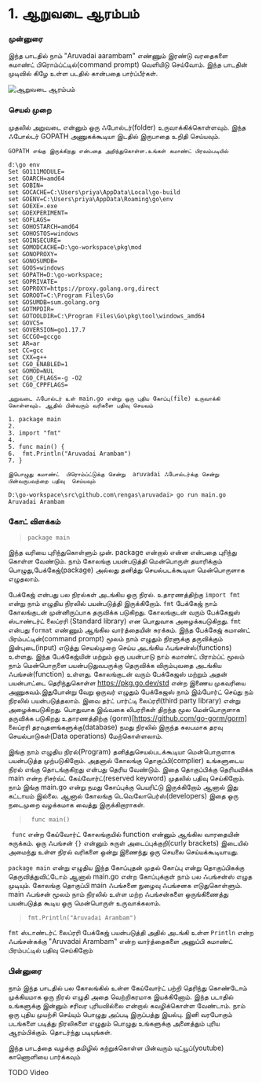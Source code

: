 # 1. ஆறுவடை ஆரம்பம் 

### முன்னுரை 

இந்த பாடதில்  நாம் "Aruvadai aarambam" எண்ணும் இரண்டு வரதைகளை
கமாண்ட்  பிரொம்ப்ட்டில்(command prompt) வெளியிடு செய்வோம்.  இந்த பாடதின் 
முடிவில் கிழே உள்ள படதில் கான்பதை பார்ப்பீர்கள்.

![ஆறுவடை ஆரம்பம் ](https://user-images.githubusercontent.com/1657970/154617229-6f885995-611f-41e5-9d2c-66e76666cb7a.JPG)&nbsp;


### செயல் முறை 

முதலில் அறுவடை என்னும் ஒரு ஃபோல்டர்(folder) உருவாக்கிக்கொள்ளவும். இந்த ஃபோல்டர் GOPATH அணுகக்கூடியா 
இடதில் இருபாதை உறிதி செய்யவும்.

 `GOPATH எங்கு இருக்கிறது என்பதை அறிந்துகொள்ள.உங்கள் கமாண்ட் பிரவம்படியில்`

```
d:\go env
Set GO111MODULE=
set GOARCH=amd64
set GOBIN=
set GOCACHE=C:\Users\priya\AppData\Local\go-build
set GOENV=C:\Users\priya\AppData\Roaming\go\env
set GOEXE=.exe
set GOEXPERIMENT=
set GOFLAGS=
set GOHOSTARCH=amd64
set GOHOSTOS=windows
set GOINSECURE=
set GOMODCACHE=D:\go-workspace\pkg\mod
set GONOPROXY=
set GONOSUMDB=
set GOOS=windows
set GOPATH=D:\go-workspace;
set GOPRIVATE=
set GOPROXY=https://proxy.golang.org,direct
set GOROOT=C:\Program Files\Go
set GOSUMDB=sum.golang.org
set GOTMPDIR=
set GOTOOLDIR=C:\Program Files\Go\pkg\tool\windows_amd64
set GOVCS=
set GOVERSION=go1.17.7
set GCCGO=gccgo
set AR=ar
set CC=gcc
set CXX=g++
set CGO_ENABLED=1
set GOMOD=NUL
set CGO_CFLAGS=-g -O2
set CGO_CPPFLAGS=
```

`அறுவடை ஃபோல்டர் உள் main.go என்று ஒரு புதிய கோப்பு(file) உருவாக்கி கொள்ளவும். ஆதில் பின்வரும் வரிகளை பதிவு செயவம்` 

```
1. package main
2. 
3. import "fmt"
4.
5. func main() {
6.	fmt.Println("Aruvadai Arambam")
7. }

```

`இபொழுது கமாண்ட்  பிரொம்ப்ட்டுக்கு சென்று 
aruvadai ஃபோல்டர்க்கு சென்று  பின்வருபவற்றை பதிவு 
செய்யவும்`

```
D:\go-workspace\src\github.com\rengas\aruvadai> go run main.go
Aruvadai Arambam 
```


### கோட் விளக்கம் 

> ```package main```

இந்த வரியை புரிந்துகொள்ளும் முன். package என்றால் என்ன என்பதை புரிந்து கொள்ள வேண்டும்.
நாம் கோலங்கு பயன்படுத்தி மென்பொருள் தயாரிக்கும் பொழுது,பேக்கேஜ்(package) அல்லது 
தனித்து செயல்படக்கூடியா மென்பொருளாக எழுதலாம்.  

பேக்கேஜ் என்பது பல நிரல்கள் அடங்கிய ஒரு நிரல். உதாரணத்திற்கு `import fmt` என்று நாம் எழுதிய நிரலில் 
பயன்படுத்தி இருக்கிறோம். `fmt` பேக்கேஜ் நாம் கோலங்குடன் முன்னிருப்பாக தருவிக்க படுகிறது. 
கோலங்குடன் வரும் பேக்கேஜஸ் ஸ்டாண்டர்ட் லைப்ரரி (Standard library) என பொதுவாக  அழைக்கபடுகிறது. 
`fmt` என்பது `format` எண்ணும் ஆங்கில வார்த்தையின் சுரக்கம். இந்த பேக்கேஜ் கமாண்ட் பிரம்பட்டின்(command prompt) 
மூலம் நாம் எழுதும் நிரளுக்கு தருவிக்கும் இன்புடை(input) எடுத்து செயல்முறை செய்ய அடங்கிய
ஃபங்சன்ஸ்(functions) உள்ளது. இந்த பேக்கேஜ்யின் மற்றும் ஒரு பயன்பாடு நாம் 
கமாண்ட் பிராம்ப்ட் மூலம் நாம் மென்பொருளை பயன்படுதுவபருக்கு தெருவிக்க விரும்புவதை 
அடங்கிய ஃபங்சன்(function) உள்ளது. கோலங்குடன் வரும் பேக்கேஜஸ் மற்றும் அதன் பயன்பாட்டை தெரிந்துகொள்ள 
https://pkg.go.dev/std என்ற இணைய முகவரியை அணுகவம்.இதுபோன்று வேறு ஒருவர் எழுதும் 
பேக்கேஜஸ் நாம் இம்போர்ட் செய்து நம் நிரலில் பயன்படுத்தலாம். இவை தர்ட் பார்ட்டி லைப்ரரி(third party library)
என்று அழைக்கபடுகிறது. பொதுவாக இவ்வகை லிபரரிகள் திறந்த மூல மென்பொருளாக தருவிக்க படுகிறது
உதாரணத்திற்கு (gorm)[https://github.com/go-gorm/gorm] லைப்ரரி தரவுதளங்களுக்கு(database) நமது நிரலில் இருந்த சுலபமாக 
தரவு செயல்பாடுகள்(Data operations) மேற்கொள்ளலாம்.

இங்கு நாம் எழுதிய நிரல்(Program) தனித்துசெயல்படக்கூடியா மென்பொருளாக பயன்படுத்த முற்படுகிறோம். 
அதனால் கோலங்கு தொகுப்பி(complier) உங்களுடைய நிரல் எங்கு தொடங்குகிறது என்பது தெரிய வேண்டும். 
இதை தொகுப்பிக்கு தெரியவிக்க main என்ற ரிசர்வ்ட் கேய்வோர்ட்(reserved keyword) முதலில் பதிவு செய்கிறோம். 
நாம் இங்கு main.go என்று நமது கோப்புக்கு பெயரிட்டு இருக்கிறோம் ஆனால் 
இது கட்டாயம் இல்லை. ஆனால் கோலங்கு டெவெலோபெர்ஸ்(developers) இதை ஒரு 
நடைமுறை வழக்கமாக வைத்து இருக்கிறாராகள்.

> ``` func main()```

``` func``` என்ற கேய்வோர்ட் கோலங்குயில் function என்னும் ஆங்கில வாரதையின் சுருக்கம். 
ஒரு ஃபங்சன் `{}` என்னும் சுருள் அடைப்புக்குறி(curly brackets) இடையில் அமைந்து உள்ள நிரல் 
வரிகளை ஒன்று இணைந்து ஒரு செயலை செய்யக்கூடியாயது.  

```package main``` என்று எழுதிய இந்த கோப்புதன் முதல் கோப்பு என்று தொகுப்பிகக்கு தெருவித்துவிட்டோம்
ஆனால் main.go என்ற கோப்புக்குள் நாம் பல ஃபங்சன்ஸ் எழுத முடியும். கோலங்கு தொகுப்பி main ஃபங்சனை
நுழைவு ஃபங்சனக எடுதுகொள்ளும். main ஃபங்சன் மூலம் நாம் நிரலில் உள்ள மற்ற  ஃபங்சன்களை 
ஒருங்கிணைத்து பயன்படுத்த கூடிய ஒரு மென்பொருள் உருவாக்கலாம்.

> ```fmt.Println("Aruvadai Arambam")```

```fmt```  ஸ்டாண்டர்ட் லைப்ரரி  பேக்கேஜ் பயன்படுத்தி அதில் அடங்கி உள்ள ``Println`` என்ற 
ஃபங்சன்கக்கு "Aruvadai Arambam" என்ற வார்த்தைகளை அனுப்பி கமாண்ட் பிரம்பட்டில் பதிவு செய்கிறோம்

### பின்னுரை 
நாம் இந்த  பாடதில் பல கோலங்கில் உள்ள  கேய்வோர்ட் பற்றி தெரிந்து கொண்டோம் முக்கியமாக 
ஒரு நிரல் எழுதி அதை வெற்றிகரமாக இயக்கினோம். இந்த படாதில் உங்களுக்கு இன்னும் சரிவர புரியவில்லை 
என்றால் கவழிக்கொள்ள வேண்டாம். நாம் ஒரு புதிய முயற்சி செய்யும் பொழுது அப்படி இருப்பத்து 
இயல்பு. இனி வரபோகும் படங்களை படித்து நிரலிகளை எழுதும் பொழுது உங்களுக்கு அனைத்தும் 
புரிய ஆரம்பிக்கும். தொடர்ந்து படியுங்கள்.


இந்த பாடத்தை வழக்கு தமிழில் கற்றுக்கொள்ள பின்வரும் யுட்யூப்(youtube) காணொளியை பார்க்கவும் 

TODO Video
